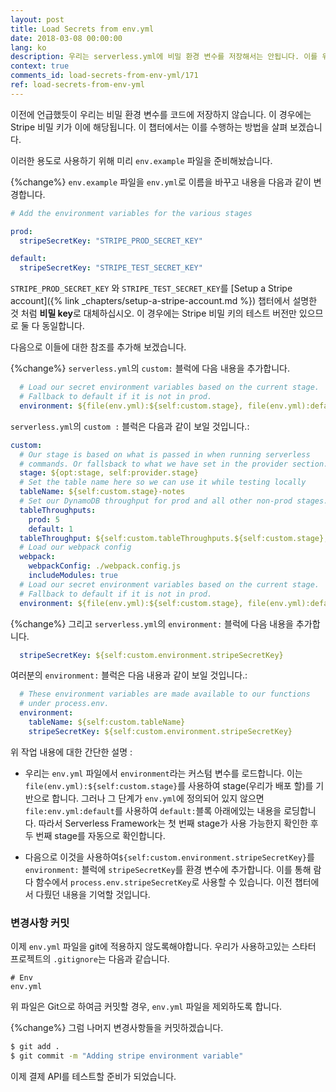 ```yaml
---
layout: post
title: Load Secrets from env.yml
date: 2018-03-08 00:00:00
lang: ko
description: 우리는 serverless.yml에 비밀 환경 변수를 저장해서는 안됩니다. 이를 위해 소스 버전관리에 체크인되지 않는 env.yml 파일을 생성합니다. 그리고 이 파일을 serverless.yml에서 로드합니다. 
context: true
comments_id: load-secrets-from-env-yml/171
ref: load-secrets-from-env-yml
---
```


이전에 언급했듯이 우리는 비밀 환경 변수를 코드에 저장하지 않습니다. 이 경우에는 Stripe 비밀 키가 이에 해당됩니다. 이 챕터에서는 이를 수행하는 방법을 살펴 보겠습니다.

이러한 용도로 사용하기 위해 미리 `env.example` 파일을 준비해놨습니다.

{%change%} `env.example` 파일을 `env.yml`로 이름을 바꾸고 내용을 다음과 같이 변경합니다.

``` yml
# Add the environment variables for the various stages

prod:
  stripeSecretKey: "STRIPE_PROD_SECRET_KEY"

default:
  stripeSecretKey: "STRIPE_TEST_SECRET_KEY"
```

`STRIPE_PROD_SECRET_KEY` 와 `STRIPE_TEST_SECRET_KEY`를 [Setup a Stripe account]({% link _chapters/setup-a-stripe-account.md %}) 챕터에서 설명한 것 처럼 **비밀 key**로 대체하십시오. 이 경우에는 Stripe 비밀 키의 테스트 버전만 있으므로 둘 다 동일합니다.

다음으로 이들에 대한 참조를 추가해 보겠습니다.

{%change%} `serverless.yml`의 `custom:` 블럭에 다음 내용을 추가합니다.

``` yml
  # Load our secret environment variables based on the current stage.
  # Fallback to default if it is not in prod.
  environment: ${file(env.yml):${self:custom.stage}, file(env.yml):default}
```

`serverless.yml`의 `custom :` 블럭은 다음과 같이 보일 것입니다.:

``` yml
custom:
  # Our stage is based on what is passed in when running serverless
  # commands. Or fallsback to what we have set in the provider section.
  stage: ${opt:stage, self:provider.stage}
  # Set the table name here so we can use it while testing locally
  tableName: ${self:custom.stage}-notes
  # Set our DynamoDB throughput for prod and all other non-prod stages.
  tableThroughputs:
    prod: 5
    default: 1
  tableThroughput: ${self:custom.tableThroughputs.${self:custom.stage}, self:custom.tableThroughputs.default}
  # Load our webpack config
  webpack:
    webpackConfig: ./webpack.config.js
    includeModules: true
  # Load our secret environment variables based on the current stage.
  # Fallback to default if it is not in prod.
  environment: ${file(env.yml):${self:custom.stage}, file(env.yml):default}
```

{%change%} 그리고 `serverless.yml`의 `environment:` 블럭에 다음 내용을 추가합니다. 

``` yml
  stripeSecretKey: ${self:custom.environment.stripeSecretKey}
```

여러분의 `environment:` 블럭은 다음 내용과 같이 보일 것입니다.:

``` yml
  # These environment variables are made available to our functions
  # under process.env.
  environment:
    tableName: ${self:custom.tableName}
    stripeSecretKey: ${self:custom.environment.stripeSecretKey}
```

위 작업 내용에 대한 간단한 설명 :

- 우리는 `env.yml` 파일에서 `environment`라는 커스텀 변수를 로드합니다. 이는 `file(env.yml):${self:custom.stage}`를 사용하여 stage(우리가 배포 할)를 기반으로 합니다. 그러나 그 단계가 `env.yml`에 정의되어 있지 않으면 `file:env.yml:default`를 사용하여 `default:`블록 아래에있는 내용을 로딩합니다. 따라서 Serverless Framework는 첫 번째 stage가 사용 가능한지 확인한 후 두 번째 stage를 자동으로 확인합니다.

- 다음으로 이것을 사용하여`${self:custom.environment.stripeSecretKey}`를 `environment:` 블럭에 `stripeSecretKey`를 환경 변수에 추가합니다. 이를 통해 람다 함수에서 `process.env.stripeSecretKey`로 사용할 수 있습니다. 이전 챕터에서 다뤘던 내용을 기억할 것입니다.

### 변경사항 커밋

이제 `env.yml` 파일을 git에 적용하지 않도록해야합니다. 우리가 사용하고있는 스타터 프로젝트의 `.gitignore`는 다음과 같습니다.

```
# Env
env.yml
```

위 파일은 Git으로 하여금 커밋할 경우, `env.yml` 파일을 제외하도록 합니다.

{%change%} 그럼 나머지 변경사항들을 커밋하겠습니다.

``` bash
$ git add .
$ git commit -m "Adding stripe environment variable"
```

이제 결제 API를 테스트할 준비가 되었습니다.
